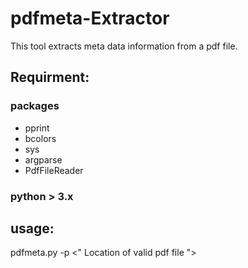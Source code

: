 # pdfmeta-Extractor

This tool extracts meta data information from a pdf file.

## Requirment:

### packages 

- pprint
- bcolors
- sys
- argparse
- PdfFileReader

### python > 3.x 

## usage: 

pdfmeta.py  -p <" Location of valid pdf file "> 
